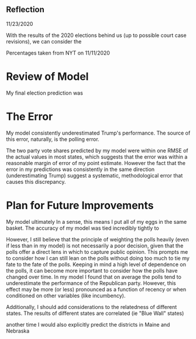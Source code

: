 ## Reflection

11/23/2020

With the results of the 2020 elections behind us (up to possible court case revisions), we can consider the 

Percentages taken from NYT on 11/11/2020

# Review of Model

My final election prediction was 


# The Error

My model consistently underestimated Trump's performance. The source of this error, naturally, is the polling error. 

The two party vote shares predicted by my model were within one RMSE of the actual values in most states, which suggests that the error was within a reasonable margin of error of my point estimate. However the fact that the error in my predictions was consistently in the same direction (underestimating Trump) suggest a systematic, methodological error that causes this discrepancy.


# Plan for Future Improvements

My model ultimately 
In a sense, this means I put all of my eggs in the same basket. The accuracy of my model was tied incredibly tightly to 

However, I still believe that the principle of weighting the polls heavily (even if less than in my model) is not necessarily a poor decision, given that the polls offer a direct lens in which to capture public opinion. This prompts me to consider how I can still lean on the polls without doing too much to tie my fate to the fate of the polls.
Keeping in mind a high level of dependence on the polls, it can become more important to consider how the polls have changed over time. In my model I found that on average the polls tend to underestimate the performance of the Republican party. However, this effect may be more (or less) pronounced as a function of recency or when conditioned on other variables (like incumbency).

Additionally, I should add considerations to the relatedness of different states. The results of different states are correlated (ie "Blue Wall" states)

another time I would also explicitly predict the districts in Maine and Nebraska

